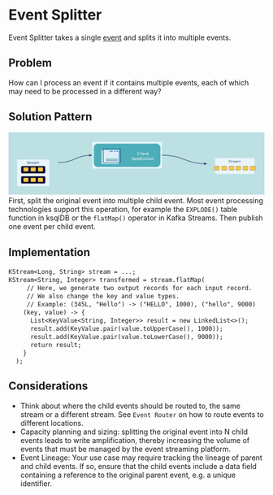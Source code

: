 # Event Splitter
Event Splitter takes a single [event](../event/events.md) and splits it into multiple events.

## Problem
How can I process an event if it contains multiple events, each of which may need to be processed in a different way?

## Solution Pattern
![event-splitter](img/event-splitter.png)
First, split the original event into multiple child event. Most event processing technologies support this operation, for example the `EXPLODE()` table function in ksqlDB or the `flatMap()` operator in Kafka Streams. Then publish one event per child event. 

## Implementation
```
KStream<Long, String> stream = ...;
KStream<String, Integer> transformed = stream.flatMap(
     // Here, we generate two output records for each input record.
     // We also change the key and value types.
     // Example: (345L, "Hello") -> ("HELLO", 1000), ("hello", 9000)
    (key, value) -> {
      List<KeyValue<String, Integer>> result = new LinkedList<>();
      result.add(KeyValue.pair(value.toUpperCase(), 1000));
      result.add(KeyValue.pair(value.toLowerCase(), 9000));
      return result;
    }
  );
```

## Considerations
* Think about where the child events should be routed to, the same stream or a different stream. See `Event Router` on how to route events to different locations.
* Capacity planning and sizing: splitting the original event into N child events leads to write amplification, thereby increasing the volume of events that must be managed by the event streaming platform.
* Event Lineage: Your use case may require tracking the lineage of parent and child events. If so, ensure that the child events include a data field containing a reference to the original parent event, e.g. a unique identifier.
